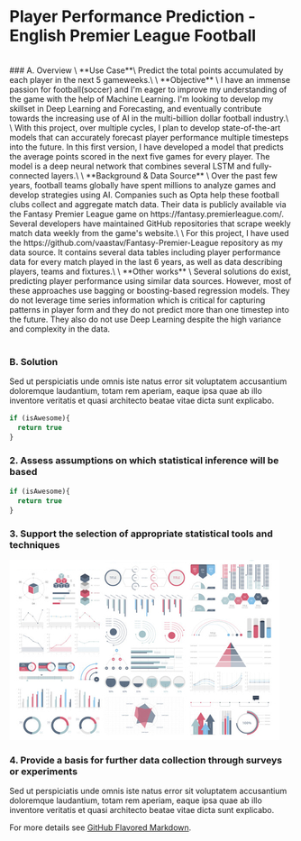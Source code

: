 # Player Performance Prediction - English Premier League Football  
<br/>
### A. Overview
\
**Use Case**\
Predict the total points accumulated by each player in the next 5 gameweeks.\
\
**Objective** \
I have an immense passion for football(soccer) and I'm eager to improve my understanding of the game with the help of Machine Learning. I'm looking to develop my skillset in Deep Learning and Forecasting, and eventually contribute towards the increasing use of AI in the multi-billion dollar football industry.\
\
With this project, over multiple cycles, I plan to develop state-of-the-art models that can accurately forecast player performance multiple timesteps into the future. In this first version, I have developed a model that predicts the average points scored in the next five games for every player. The model is a deep neural network that combines several LSTM and fully-connected layers.\
\
**Background & Data Source** \
Over the past few years, football teams globally have spent millions to analyze games and develop strategies using AI. Companies such as Opta help these football clubs collect and aggregate match data. Their data is publicly available via the Fantasy Premier League game on https://fantasy.premierleague.com/. Several developers have maintained GitHub repositories that scrape weekly match data weekly from the game's website.\
\
For this project, I have used the https://github.com/vaastav/Fantasy-Premier-League repository as my data source. It contains several data tables including player performance data for every match played in the last 6 years, as well as data describing players, teams and fixtures.\
\
**Other works** \
Several solutions do exist, predicting player performance using similar data sources. However, most of these approaches use bagging or boosting-based regression models. They do not leverage time series information which is critical for capturing patterns in player form and they do not predict more than one timestep into the future. They also do not use Deep Learning despite the high variance and complexity in the data.
<br/><br/>

### B. Solution

Sed ut perspiciatis unde omnis iste natus error sit voluptatem accusantium doloremque laudantium, totam rem aperiam, eaque ipsa quae ab illo inventore veritatis et quasi architecto beatae vitae dicta sunt explicabo. 

```javascript
if (isAwesome){
  return true
}
```

### 2. Assess assumptions on which statistical inference will be based

```javascript
if (isAwesome){
  return true
}
```

### 3. Support the selection of appropriate statistical tools and techniques

<img src="images/dummy_thumbnail.jpg?raw=true"/>

### 4. Provide a basis for further data collection through surveys or experiments

Sed ut perspiciatis unde omnis iste natus error sit voluptatem accusantium doloremque laudantium, totam rem aperiam, eaque ipsa quae ab illo inventore veritatis et quasi architecto beatae vitae dicta sunt explicabo. 

For more details see [GitHub Flavored Markdown](https://guides.github.com/features/mastering-markdown/).
